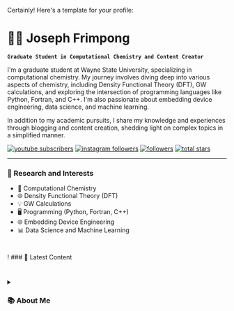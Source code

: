 Certainly! Here's a template for your profile:

# 👨‍🔬 Joseph Frimpong

**`Graduate Student in Computational Chemistry and Content Creator`**

I'm a graduate student at Wayne State University, specializing in computational chemistry. My journey involves diving deep into various aspects of chemistry, including Density Functional Theory (DFT), GW calculations, and exploring the intersection of programming languages like Python, Fortran, and C++. I'm also passionate about embedding device engineering, data science, and machine learning.

In addition to my academic pursuits, I share my knowledge and experiences through blogging and content creation, shedding light on complex topics in a simplified manner.

<p align="left">
   <a href="https://www.youtube.com/your-youtube-channel">
      <img alt="youtube subscribers" title="Subscribe to my YouTube channel" src="your-youtube-subscribe-badge-url"/></a>
   <a href="https://www.instagram.com/frimpsjoek">
      <img alt="instagram followers" title="Follow me on Instagram" src="your-instagram-follow-badge-url"/></a>
   <a href="https://github.com/your-github-username?tab=followers">
      <img alt="followers" title="Follow me on GitHub" src="your-github-follow-badge-url"/></a>
   <a href="https://github.com/your-github-username?tab=repositories&sort=stargazers">
      <img alt="total stars" title="Total stars on GitHub" src="your-github-stars-badge-url"/></a>
</p>

---

### 🧪 Research and Interests

- 🧬 Computational Chemistry
- 🌐 Density Functional Theory (DFT)
- 💡 GW Calculations
- 🖥️ Programming (Python, Fortran, C++)
- 🌐 Embedding Device Engineering
- 📊 Data Science and Machine Learning

#

! ### 🎥 Latest Content



#

<details>
 <summary><h3>📚 About Me</h3></summary>
   As a graduate student, I'm on a mission to unravel the mysteries of computational chemistry. My research interests span from the intricacies of Density Functional Theory (DFT) to the fascinating world of GW calculations. I'm also passionate about programming, with a focus on Python, Fortran, and C++. I enjoy exploring the realms of embedding device engineering, data science, and machine learning.

   Beyond academia, I'm committed to sharing my knowledge through blogging and content creation, making complex topics accessible to a wider audience. Follow my journey as I bridge the gap between chemistry and computer science.

[website]: https://josephfrimpong.com
[youtube]: https://www.youtube.com/frimpsjoek
[instagram]: https://www.instagram.com/frimpsjoek
[github]: https://github.com/frimpsjoek

Please replace the placeholders (`your-youtube-channel`, `your-youtube-subscribe-badge-url`, etc.) with your actual information and URLs.

<!--
**frimpsjoek/frimpsjoek** is a ✨ _special_ ✨ repository because its `README.md` (this file) appears on your GitHub profile.

Here are some ideas to get you started:

- 🔭 I’m currently working on ...
- 🌱 I’m currently learning ...
- 👯 I’m looking to collaborate on ...
- 🤔 I’m looking for help with ...
- 💬 Ask me about ...
- 📫 How to reach me: ...
- 😄 Pronouns: ...
- ⚡ Fun fact: ...
-->
